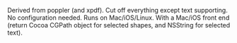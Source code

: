 Derived from poppler (and xpdf).
Cut off everything except text supporting.
No configuration needed. Runs on Mac/iOS/Linux.
With a Mac/iOS front end (return Cocoa CGPath object for selected shapes, and NSString for selected text).